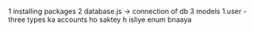 1 installing packages
2 database.js -> connection of db
3 models
1.user
-three types ka accounts ho saktey h isliye enum bnaaya

